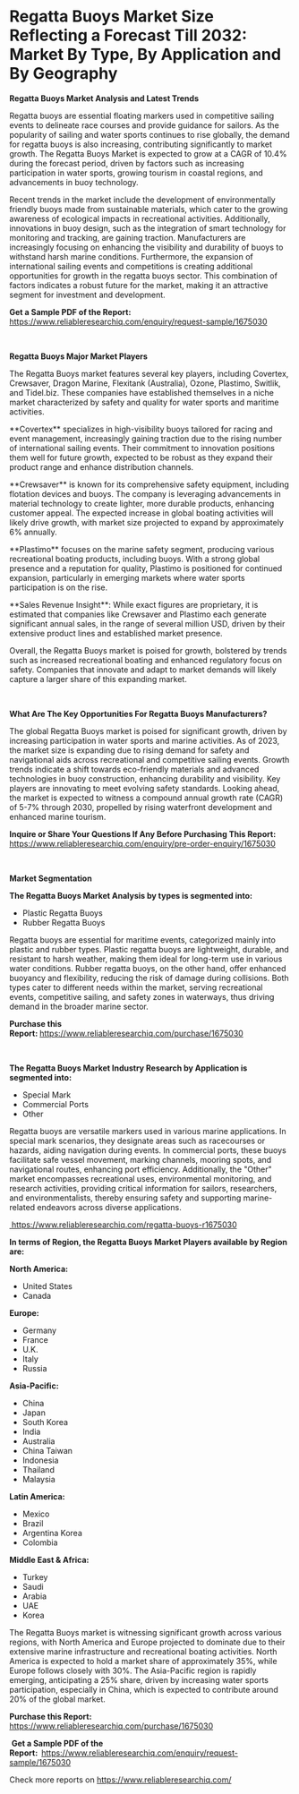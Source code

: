<p><h1>Regatta Buoys Market Size Reflecting a Forecast Till 2032: Market By Type, By Application and By Geography</h1></p><p><strong>Regatta Buoys Market Analysis and Latest Trends</strong></p>
<p><p>Regatta buoys are essential floating markers used in competitive sailing events to delineate race courses and provide guidance for sailors. As the popularity of sailing and water sports continues to rise globally, the demand for regatta buoys is also increasing, contributing significantly to market growth. The Regatta Buoys Market is expected to grow at a CAGR of 10.4% during the forecast period, driven by factors such as increasing participation in water sports, growing tourism in coastal regions, and advancements in buoy technology.</p><p>Recent trends in the market include the development of environmentally friendly buoys made from sustainable materials, which cater to the growing awareness of ecological impacts in recreational activities. Additionally, innovations in buoy design, such as the integration of smart technology for monitoring and tracking, are gaining traction. Manufacturers are increasingly focusing on enhancing the visibility and durability of buoys to withstand harsh marine conditions. Furthermore, the expansion of international sailing events and competitions is creating additional opportunities for growth in the regatta buoys sector. This combination of factors indicates a robust future for the market, making it an attractive segment for investment and development.</p></p>
<p><strong>Get a Sample PDF of the Report:&nbsp;</strong> <a href="https://www.reliableresearchiq.com/enquiry/request-sample/1675030?utm_campaign=2188&utm_medium=2&utm_source=Github&utm_content=ia&utm_term=18022025&utm_id=regatta-buoys">https://www.reliableresearchiq.com/enquiry/request-sample/1675030</a></p>
<p>&nbsp;</p>
<p><strong>Regatta Buoys Major Market Players</strong></p>
<p><p>The Regatta Buoys market features several key players, including Covertex, Crewsaver, Dragon Marine, Flexitank (Australia), Ozone, Plastimo, Switlik, and Tidel.biz. These companies have established themselves in a niche market characterized by safety and quality for water sports and maritime activities.</p><p>**Covertex** specializes in high-visibility buoys tailored for racing and event management, increasingly gaining traction due to the rising number of international sailing events. Their commitment to innovation positions them well for future growth, expected to be robust as they expand their product range and enhance distribution channels.</p><p>**Crewsaver** is known for its comprehensive safety equipment, including flotation devices and buoys. The company is leveraging advancements in material technology to create lighter, more durable products, enhancing customer appeal. The expected increase in global boating activities will likely drive growth, with market size projected to expand by approximately 6% annually.</p><p>**Plastimo** focuses on the marine safety segment, producing various recreational boating products, including buoys. With a strong global presence and a reputation for quality, Plastimo is positioned for continued expansion, particularly in emerging markets where water sports participation is on the rise.</p><p>**Sales Revenue Insight**: While exact figures are proprietary, it is estimated that companies like Crewsaver and Plastimo each generate significant annual sales, in the range of several million USD, driven by their extensive product lines and established market presence.</p><p>Overall, the Regatta Buoys market is poised for growth, bolstered by trends such as increased recreational boating and enhanced regulatory focus on safety. Companies that innovate and adapt to market demands will likely capture a larger share of this expanding market.</p></p>
<p>&nbsp;</p>
<p><strong>What Are The Key Opportunities For Regatta Buoys Manufacturers?</strong></p>
<p><p>The global Regatta Buoys market is poised for significant growth, driven by increasing participation in water sports and marine activities. As of 2023, the market size is expanding due to rising demand for safety and navigational aids across recreational and competitive sailing events. Growth trends indicate a shift towards eco-friendly materials and advanced technologies in buoy construction, enhancing durability and visibility. Key players are innovating to meet evolving safety standards. Looking ahead, the market is expected to witness a compound annual growth rate (CAGR) of 5-7% through 2030, propelled by rising waterfront development and enhanced marine tourism.</p></p>
<p><strong>Inquire or Share Your Questions If Any Before Purchasing This Report:</strong> <a href="https://www.reliableresearchiq.com/enquiry/pre-order-enquiry/1675030?utm_campaign=2188&utm_medium=2&utm_source=Github&utm_content=ia&utm_term=18022025&utm_id=regatta-buoys">https://www.reliableresearchiq.com/enquiry/pre-order-enquiry/1675030</a></p>
<p>&nbsp;</p>
<p><strong>Market Segmentation</strong></p>
<p><strong>The Regatta Buoys Market Analysis by types is segmented into:</strong></p>
<p><ul><li>Plastic Regatta Buoys</li><li>Rubber Regatta Buoys</li></ul></p>
<p><p>Regatta buoys are essential for maritime events, categorized mainly into plastic and rubber types. Plastic regatta buoys are lightweight, durable, and resistant to harsh weather, making them ideal for long-term use in various water conditions. Rubber regatta buoys, on the other hand, offer enhanced buoyancy and flexibility, reducing the risk of damage during collisions. Both types cater to different needs within the market, serving recreational events, competitive sailing, and safety zones in waterways, thus driving demand in the broader marine sector.</p></p>
<p><strong>Purchase this Report:&nbsp;</strong><a href="https://www.reliableresearchiq.com/purchase/1675030?utm_campaign=2188&utm_medium=2&utm_source=Github&utm_content=ia&utm_term=18022025&utm_id=regatta-buoys">https://www.reliableresearchiq.com/purchase/1675030</a></p>
<p>&nbsp;</p>
<p><strong>The Regatta Buoys Market Industry Research by Application is segmented into:</strong></p>
<p><ul><li>Special Mark</li><li>Commercial Ports</li><li>Other</li></ul></p>
<p><p>Regatta buoys are versatile markers used in various marine applications. In special mark scenarios, they designate areas such as racecourses or hazards, aiding navigation during events. In commercial ports, these buoys facilitate safe vessel movement, marking channels, mooring spots, and navigational routes, enhancing port efficiency. Additionally, the "Other" market encompasses recreational uses, environmental monitoring, and research activities, providing critical information for sailors, researchers, and environmentalists, thereby ensuring safety and supporting marine-related endeavors across diverse applications.</p></p>
<p><a href="https://www.reliableresearchiq.com/regatta-buoys-r1675030?utm_campaign=2188&utm_medium=2&utm_source=Github&utm_content=ia&utm_term=18022025&utm_id=regatta-buoys">&nbsp;https://www.reliableresearchiq.com/regatta-buoys-r1675030</a></p>
<p><strong>In terms of Region, the Regatta Buoys Market Players available by Region are:</strong></p>
<p>
    <p> <strong> North America: </strong>
        <ul>
            <li>United States</li>
            <li>Canada</li>
        </ul>
        </p> 
    <p> <strong> Europe: </strong>
        <ul>
            <li>Germany</li>
            <li>France</li>
            <li>U.K.</li>
            <li>Italy</li>
            <li>Russia</li>
        </ul>
        </p> 
    <p> <strong> Asia-Pacific: </strong>
        <ul>
            <li>China</li>
            <li>Japan</li>
            <li>South Korea</li>
            <li>India</li>
            <li>Australia</li>
            <li>China Taiwan</li>
            <li>Indonesia</li>
            <li>Thailand</li>
            <li>Malaysia</li>
        </ul>
        </p> 
    <p> <strong> Latin America: </strong>
        <ul>
            <li>Mexico</li>
            <li>Brazil</li>
            <li>Argentina Korea</li>
            <li>Colombia</li>
        </ul>
        </p> 
    <p> <strong> Middle East & Africa: </strong>
        <ul>
            <li>Turkey</li>
            <li>Saudi</li>
            <li>Arabia</li>
            <li>UAE</li>
            <li>Korea</li>
        </ul>
    </p>
    </p>
<p><p>The Regatta Buoys market is witnessing significant growth across various regions, with North America and Europe projected to dominate due to their extensive marine infrastructure and recreational boating activities. North America is expected to hold a market share of approximately 35%, while Europe follows closely with 30%. The Asia-Pacific region is rapidly emerging, anticipating a 25% share, driven by increasing water sports participation, especially in China, which is expected to contribute around 20% of the global market.</p></p>
<p><strong>Purchase this Report: </strong><a href="https://www.reliableresearchiq.com/purchase/1675030?utm_campaign=2188&utm_medium=2&utm_source=Github&utm_content=ia&utm_term=18022025&utm_id=regatta-buoys">https://www.reliableresearchiq.com/purchase/1675030</a></p>
<p>&nbsp;<strong>Get a Sample PDF of the Report:&nbsp;&nbsp;</strong><a href="https://www.reliableresearchiq.com/enquiry/request-sample/1675030?utm_campaign=2188&utm_medium=2&utm_source=Github&utm_content=ia&utm_term=18022025&utm_id=regatta-buoys">https://www.reliableresearchiq.com/enquiry/request-sample/1675030</a></p>
<p><strong></strong></p>
<p>Check more reports on <a href="https://www.reliableresearchiq.com/?utm_campaign=2188&utm_medium=2&utm_source=Github&utm_content=ia&utm_term=18022025&utm_id=regatta-buoys">https://www.reliableresearchiq.com/</a></p>